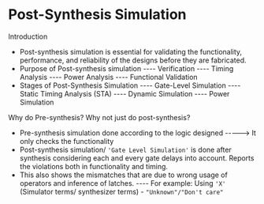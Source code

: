# Post-Synthesis Simulation

<detail>
  
<summarry> Introduction </summarry>
* Post-synthesis simulation is essential for validating the functionality, performance, and reliability of the designs before they are fabricated.
* Purpose of Post-synthesis simulation
  ---- Verification
  ---- Timing Analysis
  ---- Power Analysis
  ---- Functional Validation
* Stages of Post-Synthesis Simulation
  ---- Gate-Level Simulation
  ---- Static Timing Analysis (STA)
  ---- Dynamic Simulation
  ---- Power Simulation
 
</details>


<detail>
  
<summary> Why do Pre-synthesis? Why not just do post-synthesis?</summary>

* Pre-synthesis simulation done according to the logic designed -----> It only checks the functionality
* Post-synthesis simulation/ `'Gate Level Simulation'` is done after synthesis considering each and every gate delays into account. Reports the violations both in functionality and timing.
* This also shows the mismatches that are due to wrong usage of operators and inference of latches.
  ---- For example: Using `'X'` (Simulator terms/ synthesizer terms) - `"Unknown"/"Don't care"` 

</details>
